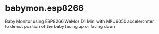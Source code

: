 # babymon.esp8266

Baby Monitor using ESP8266 WeMos D1 Mini with MPU6050 acceleromter
to detect position of the baby facing up or facing down

